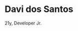 <h1>Davi dos Santos</h1>
<p>
21y, Developer Jr.
</p>

<!---
DavizinS/DavizinS is a ✨ special ✨ repository because its `README.md` (this file) appears on your GitHub profile.
You can click the Preview link to take a look at your changes.
--->
